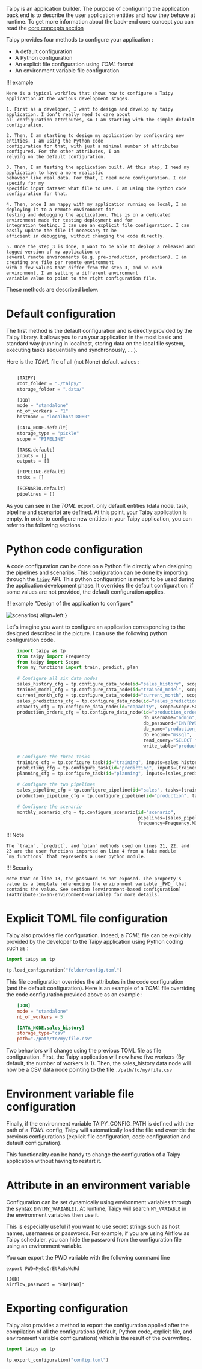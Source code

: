 Taipy is an application builder. The purpose of configuring the application back end is to describe the user
application entities and how they behave at runtime. To get more information about the back-end core concept you can
read the [core concepts section](../concepts/about.md)

Taipy provides four methods to configure your application :

- A default configuration
- A Python configuration
- An explicit file configuration using _TOML_ format
- An environment variable file configuration

!!! example

    Here is a typical workflow that shows how to configure a Taipy application at the various development stages.

    1. First as a developer, I want to design and develop my taipy application. I don’t really need to care about
    all configuration attributes, so I am starting with the simple default configuration.

    2. Then, I am starting to design my application by configuring new entities. I am using the Python code
    configuration for that, with just a minimal number of attributes configured. For the other attributes, I am
    relying on the default configuration.

    3. Then, I am testing the application built. At this step, I need my application to have a more realistic
    behavior like real data. For that, I need more configuration. I can specify for my
    specific input dataset what file to use. I am using the Python code configuration for that.

    4. Then, once I am happy with my application running on local, I am deploying it to a remote environment for
    testing and debugging the application. This is on a dedicated environment made for testing deployment and for
    integration testing. I can use an explicit file configuration. I can easily update the file if necessary to be
    efficient in debugging, without changing the code directly.

    5. Once the step 3 is done, I want to be able to deploy a released and tagged version of my application on
    several remote environments (e.g. pre-production, production). I am creating one file per remote environment
    with a few values that differ from the step 3, and on each environment, I am setting a different environment
    variable value to point to the right configuration file.

These methods are described below.

# Default configuration

The first method is the default configuration and is directly provided by the Taipy library. It allows you to run your
application in the most basic and standard way (running in localhost, storing data on the local file system,
executing tasks sequentially and synchronously, ....).

Here is the _TOML_ file of all (not None) default values :

```py linenums="1"

    [TAIPY]
    root_folder = "./taipy/"
    storage_folder = ".data/"

    [JOB]
    mode = "standalone"
    nb_of_workers = "1"
    hostname = "localhost:8080"

    [DATA_NODE.default]
    storage_type = "pickle"
    scope = "PIPELINE"

    [TASK.default]
    inputs = []
    outputs = []

    [PIPELINE.default]
    tasks = []

    [SCENARIO.default]
    pipelines = []

```

As you can see in the _TOML_ export, only default entities (data node, task, pipeline and scenario) are defined. At
this point, your Taipy application is empty. In order to configure new entities in your Taipy application, you can
refer to the following sections.

# Python code configuration

A code configuration can be done on a Python file directly when designing the pipelines and scenarios. This
configuration can be done by importing through the [`taipy`](../../../reference/#taipy) API. This python configuration
is meant to be used during the application development phase. It overrides the default configuration: if some values
are not provided, the default configuration applies.

!!! example "Design of the application to configure"

![scenarios](../concepts/pic/scenarios.svg){ align=left }

Let's imagine you want to configure an application corresponding to the designed described in the picture. I can use
the following python configuration code.

```py linenums="1"
    import taipy as tp
    from taipy import Frequency
    from taipy import Scope
    from my_functions import train, predict, plan

    # Configure all six data nodes
    sales_history_cfg = tp.configure_data_node(id="sales_history", scope=Scope.GLOBAL, storage_type="csv", path="my/file/path.csv")
    trained_model_cfg = tp.configure_data_node(id="trained_model", scope=Scope.CYCLE)
    current_month_cfg = tp.configure_data_node(id="current_month", scope=Scope.CYCLE)
    sales_predictions_cfg = tp.configure_data_node(id="sales_predictions", scope=Scope.CYCLE)
    capacity_cfg = tp.configure_data_node(id="capacity", scope=Scope.SCENARIO)
    production_orders_cfg = tp.configure_data_node(id="production_orders", scope=Scope.SCENARIO, storage_type="sql",
                                                   db_username="admin",
                                                   db_password="ENV[PWD]",
                                                   db_name="production_planning",
                                                   db_engine="mssql",
                                                   read_query="SELECT * from production_order",
                                                   write_table="production_order")

    # Configure the three tasks
    training_cfg = tp.configure_task(id="training", inputs=sales_history_cfg, train, outputs=trained_model_cfg)
    predicting_cfg = tp.configure_task(id="predicting", inputs=[trained_model_cfg, current_month_cfg], predict, outputs=sales_predictions_cfg)
    planning_cfg = tp.configure_task(id="planning", inputs=[sales_predictions_cfg, capacity], plan, outputs=[production_orders_cfg])

    # Configure the two pipelines
    sales_pipeline_cfg = tp.configure_pipeline(id="sales", tasks=[training_cfg, predicting_cfg])
    production_pipeline_cfg = tp.configure_pipeline(id="production", tasks=[planning_cfg])

    # Configure the scenario
    monthly_scenario_cfg = tp.configure_scenario(id="scenario",
                                                 pipelines=[sales_pipeline_cfg, production_pipeline_cfg])
                                                 frequency=Frequency.MONTHLY)
```

!!! Note

    The `train`, `predict`, and `plan` methods used on lines 21, 22, and 23 are the user functions imported on line 4 from a fake module `my_functions` that represents a user python module.

!!! Security

    Note that on line 13, the password is not exposed. The property's value is a template referencing the environment variable _PWD_ that contains the value. See section [environment-based configuration](#attribute-in-an-environment-variable) for more details.

# Explicit TOML file configuration

Taipy also provides file configuration. Indeed, a _TOML_ file can be explicitly provided by the developer to the Taipy
application using Python coding such as :

```py
import taipy as tp

tp.load_configuration("folder/config.toml")
```

This file configuration overrides the attributes in the code configuration (and the default configuration).
Here is an example of a _TOML_ file overriding the code configuration provided above as an example :

```toml linenums="1"
    [JOB]
    mode = "standalone"
    nb_of_workers = 5

    [DATA_NODE.sales_history]
    storage_type="csv"
    path="./path/to/my/file.csv"

```

Two behaviors will change using the previous TOML file as file configuration. First, the Taipy application
will now have five workers (By default, the number of workers is 1). Then, the sales_history data node will
now be a CSV data node pointing to the file `./path/to/my/file.csv`

# Environment variable file configuration

Finally, if the environment variable TAIPY_CONFIG_PATH is defined with the path of a _TOML_ config, Taipy will automatically load the file and override the previous configurations (explicit file configuration, code configuration
and default configuration).

This functionality can be handy to change the configuration of a Taipy application without having to restart it.

# Attribute in an environment variable

Configuration can be set dynamically using environment variables through the syntax `ENV[MY_VARIABLE]`.
At runtime, Taipy will search `MY_VARIABLE` in the environment variables then use it.

This is especially useful if you want to use secret strings such as host names, usernames or passwords.
For example, if you are using Airflow as Taipy scheduler, you can hide the password from the configuration
file using an environment variable.

You can export the PWD variable with the following command line

```commandline
export PWD=MySeCrEtPaSsWoRd
```

```
[JOB]
airflow_password = "ENV[PWD]"
```

# Exporting configuration

Taipy also provides a method to export the configuration applied after the compilation of all the configurations
(default, Python code, explicit file, and environment variable configurations) which is the result of the overwriting.

```python
import taipy as tp

tp.export_configuration("config.toml")
```
